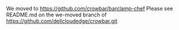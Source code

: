 We moved to https://github.com/crowbar/barclamp-chef
Please see README.md on the we-moved branch of https://github.com/dellcloudedge/crowbar.git